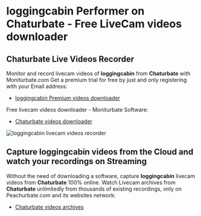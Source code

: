 # loggingcabin Performer on Chaturbate - Free LiveCam videos downloader

## Chaturbate Live Videos Recorder

Monitor and record livecam videos of **loggingcabin** from **Chaturbate** with Moniturbate.com
Get a premium trial for free by just and only registering with your Email address:
* [loggingcabin Premium videos downloader](https://moniturbate.com/request-demo-licence-key.html)

Free livecam videos downloader - Moniturbate Software:
* [Chaturbate videos downloader](https://moniturbate.com/moniturbate-download-software.html)

![loggingcabin livecam videos recorder](https://peachurnet.com/templates/moniturbate-software.png)


## Capture loggingcabin videos from the Cloud and watch your recordings on Streaming

Without the need of downloading a software, capture **loggingcabin** livecam videos from **Chaturbate** 100% online.
Watch Livecam archives from **Chaturbate** unlimitedly from thousands of existing recordings, only on Peachurbate.com and its websites network:
* [Chaturbate videos archives](https://peachurnet.com/)